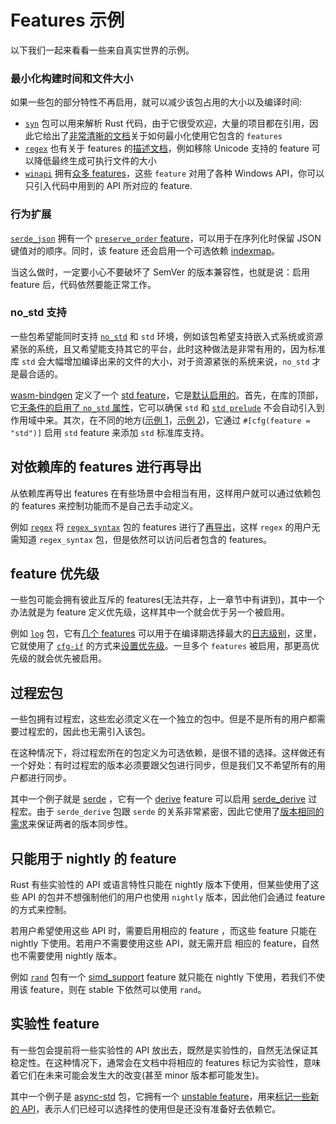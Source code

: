 # Features 示例

以下我们一起来看看一些来自真实世界的示例。

### 最小化构建时间和文件大小

如果一些包的部分特性不再启用，就可以减少该包占用的大小以及编译时间:

- [`syn`](https://crates.io/crates/syn) 包可以用来解析 Rust 代码，由于它很受欢迎，大量的项目都在引用，因此它给出了[非常清晰的文档](https://docs.rs/syn/1.0.54/syn/#optional-features)关于如何最小化使用它包含的 `features`
- [`regex`](https://crates.io/crates/regex) 也有关于 features 的[描述文档](https://docs.rs/regex/1.4.2/regex/#crate-features)，例如移除 Unicode 支持的 feature 可以降低最终生成可执行文件的大小
- [`winapi`](https://crates.io/crates/winapi) 拥有[众多 features](https://github.com/retep998/winapi-rs/blob/0.3.9/Cargo.toml#L25-L431)，这些 `feature` 对用了各种 Windows API，你可以只引入代码中用到的 API 所对应的 feature.

### 行为扩展

[`serde_json`](https://crates.io/crates/serde_json) 拥有一个 [`preserve_order` feature](https://github.com/serde-rs/json/blob/v1.0.60/Cargo.toml#L53-L56)，可以用于在序列化时保留 JSON 键值对的顺序。同时，该 feature 还会启用一个可选依赖 [indexmap](https://crates.io/crates/indexmap)。

当这么做时，一定要小心不要破坏了 SemVer 的版本兼容性，也就是说：启用 feature 后，代码依然要能正常工作。

### no_std 支持

一些包希望能同时支持 [`no_std`](https://doc.rust-lang.org/stable/reference/names/preludes.html#the-no_std-attribute) 和 `std` 环境，例如该包希望支持嵌入式系统或资源紧张的系统，且又希望能支持其它的平台，此时这种做法是非常有用的，因为标准库 `std` 会大幅增加编译出来的文件的大小，对于资源紧张的系统来说，`no_std` 才是最合适的。

[wasm-bindgen](https://crates.io/crates/wasm-bindgen) 定义了一个 [std feature](https://github.com/rustwasm/wasm-bindgen/blob/0.2.69/Cargo.toml#L25)，它是[默认启用的](https://github.com/rustwasm/wasm-bindgen/blob/0.2.69/Cargo.toml#L25)。首先，在库的顶部，它[无条件的启用了 `no_std` 属性](https://github.com/rustwasm/wasm-bindgen/blob/0.2.69/src/lib.rs#L8)，它可以确保 `std` 和 [`std prelude`](https://doc.rust-lang.org/stable/std/prelude/index.html) 不会自动引入到作用域中来。其次，在不同的地方([示例 1](https://doc.rust-lang.org/stable/std/prelude/index.html)，[示例 2](https://github.com/rustwasm/wasm-bindgen/blob/0.2.69/src/lib.rs#L67-L75))，它通过 `#[cfg(feature = "std")]` 启用 `std` feature 来添加 `std` 标准库支持。

## 对依赖库的 features 进行再导出

从依赖库再导出 features 在有些场景中会相当有用，这样用户就可以通过依赖包的 features 来控制功能而不是自己去手动定义。

例如 [`regex`](https://crates.io/crates/regex) 将 [`regex_syntax`](https://github.com/rust-lang/regex/blob/1.4.2/regex-syntax/Cargo.toml#L17-L32) 包的 features 进行了[再导出](https://github.com/rust-lang/regex/blob/1.4.2/Cargo.toml#L65-L89)，这样 `regex` 的用户无需知道 `regex_syntax` 包，但是依然可以访问后者包含的 features。

## feature 优先级

一些包可能会拥有彼此互斥的 features(无法共存，上一章节中有讲到)，其中一个办法就是为 feature 定义优先级，这样其中一个就会优于另一个被启用。

例如 [`log`](https://crates.io/crates/log) 包，它有[几个 features](https://github.com/rust-lang/log/blob/0.4.11/Cargo.toml#L29-L42) 可以用于在编译期选择最大的[日志级别](https://docs.rs/log/0.4.11/log/#compile-time-filters)，这里，它就使用了 [`cfg-if`](https://crates.io/crates/cfg-if) 的方式来[设置优先级](https://github.com/rust-lang/log/blob/0.4.11/src/lib.rs#L1422-L1448)。一旦多个 `features` 被启用，那更高优先级的就会优先被启用。

## 过程宏包

一些包拥有过程宏，这些宏必须定义在一个独立的包中。但是不是所有的用户都需要过程宏的，因此也无需引入该包。

在这种情况下，将过程宏所在的包定义为可选依赖，是很不错的选择。这样做还有一个好处：有时过程宏的版本必须要跟父包进行同步，但是我们又不希望所有的用户都进行同步。

其中一个例子就是 [serde](https://crates.io/crates/serde) ，它有一个 [derive](https://github.com/serde-rs/serde/blob/v1.0.118/serde/Cargo.toml#L34-L35) feature 可以启用 [serde_derive](https://crates.io/crates/serde_derive) 过程宏。由于 `serde_derive` 包跟 `serde` 的关系非常紧密，因此它使用了[版本相同的需求](https://github.com/serde-rs/serde/blob/v1.0.118/serde/Cargo.toml#L17)来保证两者的版本同步性。

## 只能用于 nightly 的 feature

Rust 有些实验性的 API 或语言特性只能在 nightly 版本下使用，但某些使用了这些 API 的包并不想强制他们的用户也使用 `nightly` 版本，因此他们会通过 feature 的方式来控制。

若用户希望使用这些 API 时，需要启用相应的 feature ，而这些 feature 只能在 nightly 下使用。若用户不需要使用这些 API，就无需开启 相应的 feature，自然也不需要使用 nightly 版本。

例如 [`rand`](https://crates.io/crates/rand) 包有一个 [simd_support](https://github.com/rust-random/rand/blob/0.7.3/Cargo.toml#L40) feature 就只能在 nightly 下使用，若我们不使用该 feature，则在 stable 下依然可以使用 `rand`。

## 实验性 feature

有一些包会提前将一些实验性的 API 放出去，既然是实验性的，自然无法保证其稳定性。在这种情况下，通常会在文档中将相应的 features 标记为实验性，意味着它们在未来可能会发生大的改变(甚至 minor 版本都可能发生)。

其中一个例子是 [async-std](https://crates.io/crates/async-std) 包，它拥有一个 [unstable feature](https://github.com/async-rs/async-std/blob/v1.8.0/Cargo.toml#L38-L42)，用来[标记一些新的 API](https://github.com/async-rs/async-std/blob/v1.8.0/src/macros.rs#L46)，表示人们已经可以选择性的使用但是还没有准备好去依赖它。

